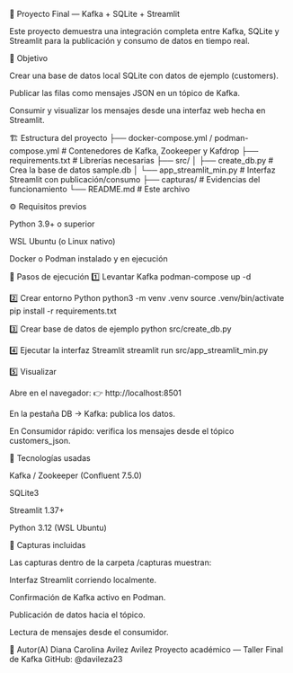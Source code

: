 🧪 Proyecto Final — Kafka + SQLite + Streamlit

Este proyecto demuestra una integración completa entre Kafka, SQLite y Streamlit para la publicación y consumo de datos en tiempo real.

🎯 Objetivo

Crear una base de datos local SQLite con datos de ejemplo (customers).

Publicar las filas como mensajes JSON en un tópico de Kafka.

Consumir y visualizar los mensajes desde una interfaz web hecha en Streamlit.

🏗️ Estructura del proyecto
├── docker-compose.yml / podman-compose.yml   # Contenedores de Kafka, Zookeeper y Kafdrop
├── requirements.txt                          # Librerías necesarias
├── src/
│   ├── create_db.py                          # Crea la base de datos sample.db
│   └── app_streamlit_min.py                  # Interfaz Streamlit con publicación/consumo
├── capturas/                                 # Evidencias del funcionamiento
└── README.md                                 # Este archivo

⚙️ Requisitos previos

Python 3.9+ o superior

WSL Ubuntu (o Linux nativo)

Docker o Podman instalado y en ejecución

🚀 Pasos de ejecución
1️⃣ Levantar Kafka
podman-compose up -d

2️⃣ Crear entorno Python
python3 -m venv .venv
source .venv/bin/activate
pip install -r requirements.txt

3️⃣ Crear base de datos de ejemplo
python src/create_db.py

4️⃣ Ejecutar la interfaz Streamlit
streamlit run src/app_streamlit_min.py

5️⃣ Visualizar

Abre en el navegador:
👉 http://localhost:8501

En la pestaña DB → Kafka: publica los datos.

En Consumidor rápido: verifica los mensajes desde el tópico customers_json.

🧩 Tecnologías usadas

Kafka / Zookeeper (Confluent 7.5.0)

SQLite3

Streamlit 1.37+

Python 3.12 (WSL Ubuntu)

📸 Capturas incluidas

Las capturas dentro de la carpeta /capturas muestran:

Interfaz Streamlit corriendo localmente.

Confirmación de Kafka activo en Podman.

Publicación de datos hacia el tópico.

Lectura de mensajes desde el consumidor.


💬 Autor(A)
Diana Carolina Avilez Avilez
Proyecto académico — Taller Final de Kafka
GitHub: @davileza23
